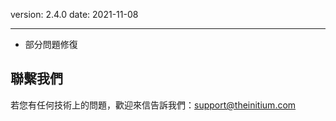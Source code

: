 version: 2.4.0
date: 2021-11-08

---

- 部分問題修復

## 聯繫我們

若您有任何技術上的問題，歡迎來信告訴我們：[support@theinitium.com](mailto:support@theinitium.com)